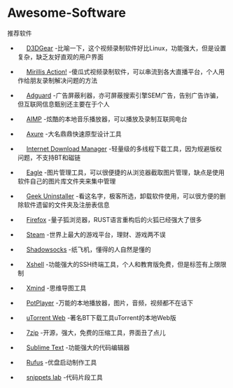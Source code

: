 # Awesome-Software
推荐软件
- <img src="https://www.d3dgear.com/favicon.ico" width = "16" height = "16"> [D3DGear](https://www.d3dgear.com) -比喻一下，这个视频录制软件好比Linux，功能强大，但是设置复杂，缺乏友好直观的用户界面

- <img src="https://actionrecorder.com/favicon.png" width = "16" height = "16"> [Mirillis Action!](https://mirillis.com/en/products/action.html) -傻瓜式视频录制软件，可以串流到各大直播平台，个人用作给朋友录制解决问题的方法

- <img src="https://adguard.com/img/favicons/favicon.ico" width = "16" height = "16"> [Adguard](https://www.adguard.com) -广告屏蔽利器，亦可屏蔽搜索引擎SEM广告，告别广告诈骗，但互联网信息甄别还主要在于个人

- <img src="http://www.aimp.ru/favicon.ico" width = "16" height = "16"> [AIMP](https://www.aimp.ru/) -炫酷的本地音乐播放器，可以播放及录制互联网电台

- <img src="https://d3g1p8ush40lh4.cloudfront.net/Images/icon.ico" width = "16" height = "16"> [Axure](https://www.axure.com/) -大名鼎鼎快速原型设计工具

- <img src="http://www.internetdownloadmanager.com/pictures/IDM_download.gif" width = "16" height = "16"> [Internet Download Manager](https://www.internetdownloadmanager.com) -轻量级的多线程下载工具，因为规避版权问题，不支持BT和磁链

- <img src="https://cn.eagle.cool/favicon.png" width = "16" height = "16"> [Eagle](https://cn.eagle.cool) -图片管理工具，可以很便捷的从浏览器截取图片管理，缺点是使用软件自己的图片库文件夹来集中管理

- <img src="https://geekuninstaller.com/favicon.ico" width = "16" height = "16"> [Geek Uninstaller](https://geekuninstaller.com) -看这名字，极客所选，卸载软件使用，可以很方便的删除软件遗留的文件夹及注册表信息

- <img src="https://www.mozilla.org/media/img/firefox/favicon.e6bb0e59df3d.ico" width = "16" height = "16"> [Firefox](https://www.mozilla.org/en-US/firefox/) -量子狐浏览器，RUST语言重构后的火狐已经强大了很多

- <img src="https://store.steampowered.com/favicon.ico" width = "16" height = "16"> [Steam](https://store.steampowered.com/) -世界上最大的游戏平台，理财、游戏两不误

- <img src="https://shadowsocks.org/assets/img/favicon/favicon.ico" width = "16" height = "16"> [Shadowsocks](https://www.github.com/shadowsocks) -纸飞机，懂得的人自然是懂的

- <img src="https://www.netsarang.com/wp-content/uploads/2018/12/xshell.png" width = "16" height = "16"> [Xshell](https://www.netsarang.com/en/xshell/) -功能强大的SSH终端工具，个人和教育版免费，但是标签有上限限制

- <img src="https://www.xmind.net/apple-touch-icon-57x57.png" width = "16" height = "16"> [Xmind](https://www.xmind.net) -思维导图工具

- <img src="http://potplayer.daum.net/resources/favicon.ico" width = "16" height = "16"> [PotPlayer](https://www.potplayer.daum.net) -万能的本地播放器，图片，音频，视频都不在话下

- <img src="https://www.utorrent.com/faviconUT.ico" width = "16" height = "16"> [uTorrent Web](https://www.utorrent.com/utweb-index) -著名BT下载工具uTorrent的本地Web版

- <img src="https://www.7-zip.org/7ziplogo.png" width = "16" height = "16"> [7zip](https://www.7-zip.org) -开源，强大，免费的压缩工具，界面丑了点儿

- <img src="https://www.sublimetext.com/favicon.ico" width = "16" height = "16"> [Sublime Text](https://www.sublimetext.com) -功能强大的代码编辑器

- <img src="https://rufus.ie/pics/rufus-128.png" width = "16" height = "16"> [Rufus](https://rufus.ie) -优盘启动制作工具

- <img src="" width = "16" height = "16"> [snippets lab](https://www.renfei.org/snippets-lab/) -代码片段工具
